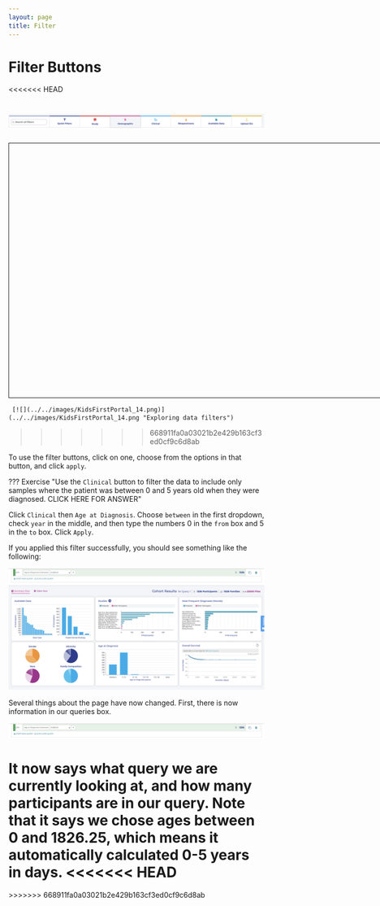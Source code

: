 ```yaml
---
layout: page
title: Filter
---
```


Filter Buttons
==============

<<<<<<< HEAD
<!--<a href="https://github.com/nih-cfde/training-and-engagement/blob/jeremyfixes/docs/images/KidsFirstPortal_14.png" data-lightbox="example-1" data-title="Exploring data filters">image #1</a>-->

[![](../../images/KidsFirstPortal_14.png)](../../images/KidsFirstPortal_14.png "Exploring Data Filters")
=======
<html>
<head>
    <script type="text/javascript" src="ZoomifyImageViewerFree-min.js"></script>
    <script type="text/javascript"> Z.showImage("myContainer", "ZoomifyImageExample"); </script>
</head>
    
<body>
     <div id="myContainer" style="width:900px; height:500px; margin:auto; border:1px; border-style:solid; " ></div>
    
     [![](../../images/KidsFirstPortal_14.png)](../../images/KidsFirstPortal_14.png "Exploring data filters")
>>>>>>> 668911fa0a03021b2e429b163cf3ed0cf9c6d8ab

To use the filter buttons, click on one, choose from the options in that button, and click `apply`.


??? Exercise "Use the `Clinical` button to filter the data to include only samples where the patient was between 0 and 5 years old when they were diagnosed. CLICK HERE FOR ANSWER"

Click `Clinical` then `Age at Diagnosis`. Choose `between` in the first dropdown, check `year` in the middle, and then type the numbers 0 in the `from` box
and 5 in the `to` box. Click `Apply`.

If you applied this filter successfully, you should see something like
    the following:

[![](../../images/KidsFirstPortal_15.png)](../../images/KidsFirstPortal_15.png "Successful Filter")

Several things about the page have now changed. First, there is now
information in our queries box.

[![](../../images/KidsFirstPortal_16.png)](../../images/KidsFirstPortal_16.png "Queries")


<!-- <img class="js-amplify" src="../../images/KidsFirstPortal_16.png" alt="Photo"> -->

<!-- ![**Queries Box**](../../images/KidsFirstPortal_16.png)
**(<a href="../../../images/KidsFirstPortal_16.png">see full-size image</a>)** -->

It now says what query we are currently looking at, and how many
participants are in our query. Note that it says we chose ages between 0
and 1826.25, which means it automatically calculated 0-5 years in days.
<<<<<<< HEAD
=======

</body>
>>>>>>> 668911fa0a03021b2e429b163cf3ed0cf9c6d8ab
